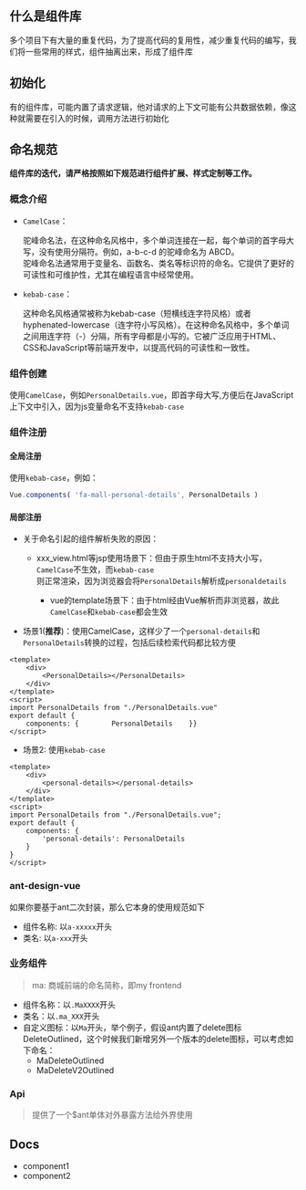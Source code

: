 ## 什么是组件库

多个项目下有大量的重复代码，为了提高代码的复用性，减少重复代码的编写，我们将一些常用的样式，组件抽离出来，形成了组件库

## 初始化

有的组件库，可能内置了请求逻辑，他对请求的上下文可能有公共数据依赖，像这种就需要在引入的时候，调用方法进行初始化

## 命名规范

**组件库的迭代，请严格按照如下规范进行组件扩展、样式定制等工作。**

  
### 概念介绍  
  
- `CamelCase`：  
  
  驼峰命名法，在这种命名风格中，多个单词连接在一起，每个单词的首字母大写，没有使用分隔符。例如，a-b-c-d 的驼峰命名为 ABCD。  
  驼峰命名法通常用于变量名、函数名、类名等标识符的命名。它提供了更好的可读性和可维护性，尤其在编程语言中经常使用。  
  
- `kebab-case`：  
  
  这种命名风格通常被称为kebab-case（短横线连字符风格）或者hyphenated-lowercase（连字符小写风格）。在这种命名风格中，多个单词之间用连字符（-）分隔，所有字母都是小写的。它被广泛应用于HTML、CSS和JavaScript等前端开发中，以提高代码的可读性和一致性。  
  
### 组件创建  
  
使用`CamelCase`，例如`PersonalDetails.vue`，即首字母大写,方便后在JavaScript上下文中引入，因为js变量命名不支持`kebab-case`  
  
### 组件注册  
  
#### 全局注册  
  
使用`kebab-case`，例如：  
  
```javascript  
Vue.components( 'fa-mall-personal-details', PersonalDetails )
```  
  
#### 局部注册  
  
- 关于命名引起的组件解析失败的原因：  
  
  - xxx_view.html等jsp使用场景下：但由于原生html不支持大小写， `CamelCase`不生效，而`kebab-case`  
      则正常渲染，因为浏览器会将`PersonalDetails`解析成`personaldetails`  
  
    - vue的template场景下：由于html经由Vue解析而非浏览器，故此`CamelCase`和`kebab-case`都会生效  
  
  
- 场景1(**推荐**)：使用CamelCase，这样少了一个`personal-details`和`PersonalDetails`转换的过程，包括后续检索代码都比较方便  
```vue 
<template>  
    <div>        
	    <PersonalDetails></PersonalDetails>    
	</div>
</template>  
<script>  
import PersonalDetails from "./PersonalDetails.vue"  
export default {  
    components: {        PersonalDetails    }}  
</script>
```
- 场景2: 使用`kebab-case`  
  
```vue  
<template>  
	<div>            
		<personal-details></personal-details>        
	</div>    
</template>    
<script>    
import PersonalDetails from "./PersonalDetails.vue";    
export default {        
	components: {            
		'personal-details': PersonalDetails        
	}    
}    
</script>  
```  
### ant-design-vue  
  如果你要基于ant二次封装，那么它本身的使用规范如下
- 组件名称: 以`a-xxxxx`开头  
- 类名: 以`a-xxx`开头  
  
### 业务组件  
  
> ma: 商城前端的命名简称，即my frontend  
  
- 组件名称：以`.MaXXXX`开头  
- 类名：以`.ma_XXX`开头  
- 自定义图标：以`Ma`开头，举个例子，假设ant内置了delete图标DeleteOutlined，这个时候我们新增另外一个版本的delete图标，可以考虑如下命名：  
  - MaDeleteOutlined  
  - MaDeleteV2Outlined  
  
### Api  
  
>提供了一个$ant单体对外暴露方法给外界使用  
  
  
## Docs  

- component1
- component2